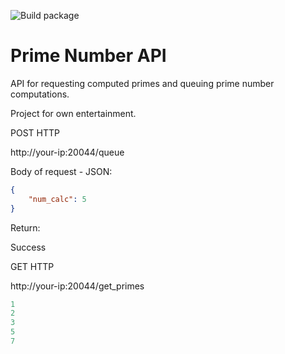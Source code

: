 ![Build package](https://github.com/terfer/prime_number_api/workflows/Pylint/badge.svg)

# Prime Number API
API for requesting computed primes and queuing prime number computations.

Project for own entertainment.

POST HTTP

http://your-ip:20044/queue

Body of request - JSON:

```json
{
    "num_calc": 5
}
```

Return:

Success

GET HTTP 

http://your-ip:20044/get_primes

```python
1
2
3
5
7
```
